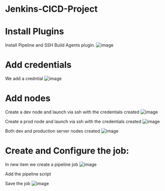 # Jenkins-CICD-Project





# Install Plugins
Install Pipeline and SSH Build Agents plugin. 
![image](https://github.com/Skillz619/Jenkins-CICD-Project/assets/43133388/9d0eeed4-e532-4bea-91f1-d07e204c3a48)


# Add credentials
We add a credntial
![image](https://github.com/Skillz619/Jenkins-CICD-Project/assets/43133388/868c32c5-1560-4db3-b603-2b3b7fa448a6)

# Add nodes
Create a dev node and launch via ssh with the credentials created
![image](https://github.com/Skillz619/Jenkins-CICD-Project/assets/43133388/166284b7-84e5-4639-8110-0c3d83eab6f4)

Create a prod node and launch via ssh with the credentials created
![image](https://github.com/Skillz619/Jenkins-CICD-Project/assets/43133388/80f9990b-d2d4-4b1c-8164-8736af24f236)


Both dev and production server nodes created
![image](https://github.com/Skillz619/Jenkins-CICD-Project/assets/43133388/54de733b-9827-46ea-9ec8-cbb671ffaeb6)

# Create and Configure the job:

In new item we create a pipeline job
![image](https://github.com/Skillz619/Jenkins-CICD-Project/assets/43133388/050265b0-df6b-444a-b663-a5b81c881150)

Add the pipeline script 

Save the job
![image](https://github.com/Skillz619/Jenkins-CICD-Project/assets/43133388/b8201ff1-9b47-49cd-8e65-11f5c375035c)


